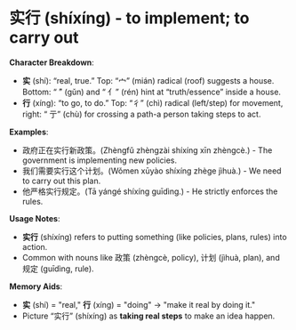 # **实行 (shíxíng) - to implement; to carry out**

**Character Breakdown**:  
- **实** (shí): “real, true.” Top: “宀” (mián) radical (roof) suggests a house. Bottom: “  ̄” (gǔn) and “  亻” (rén) hint at “truth/essence” inside a house.  
- **行** (xíng): “to go, to do.” Top: “彳” (chì) radical (left/step) for movement, right: “  亍” (chù) for crossing a path-a person taking steps to act.

**Examples**:  
- 政府正在实行新政策。(Zhèngfǔ zhèngzài shíxíng xīn zhèngcè.) - The government is implementing new policies.  
- 我们需要实行这个计划。(Wǒmen xūyào shíxíng zhège jìhuà.) - We need to carry out this plan.  
- 他严格实行规定。(Tā yángé shíxíng guīdìng.) - He strictly enforces the rules.

**Usage Notes**:  
- **实行** (shíxíng) refers to putting something (like policies, plans, rules) into action.  
- Common with nouns like 政策 (zhèngcè, policy), 计划 (jìhuà, plan), and 规定 (guīdìng, rule).

**Memory Aids**:  
- **实** (shí) = "real," **行** (xíng) = "doing" → "make it real by doing it."  
- Picture “实行” (shíxíng) as **taking real steps** to make an idea happen.